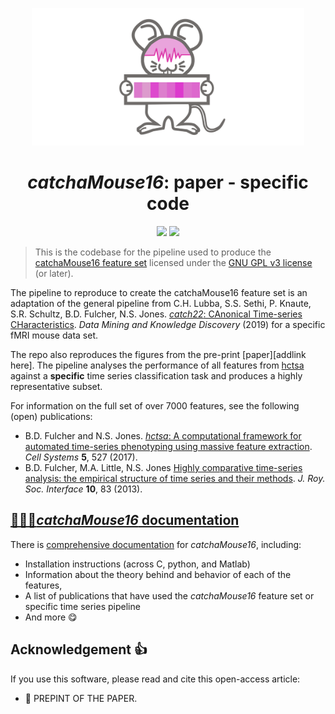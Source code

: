 <p align="center"><img src="img/catch_a_mouse16_vecorized.svg" alt="catch22 logo" height="220"/></p>

<h1 align="center"><em>catchaMouse16</em>: paper - specific code</h1>

<p align="center">
 	<!-- <a href="https://zenodo.org/badge/latestdoi/146194807"><img src="https://zenodo.org/badge/146194807.svg" height="20"/></a> -->
    <a href="https://www.gnu.org/licenses/gpl-3.0"><img src="https://img.shields.io/badge/License-GPLv3-blue.svg" height="20"/></a>
 	<a href="https://twitter.com/compTimeSeries"><img src="https://img.shields.io/twitter/url/https/twitter.com/compTimeSeries.svg?style=social&label=Follow%20%40compTimeSeries" height="20"/></a>
</p>



> This is the codebase for the pipeline used to produce the [catchaMouse16 feature set](https://github.com/DynamicsAndNeuralSystems/catchaMouse16) licensed under the [GNU GPL v3 license](http://www.gnu.org/licenses/gpl-3.0.html) (or later).

The pipeline to reproduce to create the catchaMouse16 feature set is an adaptation of the general pipeline from C.H. Lubba, S.S. Sethi, P. Knaute, S.R. Schultz, B.D. Fulcher, N.S. Jones. [_catch22_: CAnonical Time-series CHaracteristics](https://doi.org/10.1007/s10618-019-00647-x). *Data Mining and Knowledge Discovery* (2019) for a specific fMRI mouse data set.

The repo also reproduces the figures from the pre-print [paper][addlink here]. The pipeline analyses the performance of all features from [hctsa](https://github.com/benfulcher/hctsa/) against a **specific** time series classification task and produces a highly representative subset. 

For information on the full set of over 7000 features, see the following (open) publications:

* B.D. Fulcher and N.S. Jones. [_hctsa_: A computational framework for automated time-series phenotyping using massive feature extraction](http://www.cell.com/cell-systems/fulltext/S2405-4712\(17\)30438-6). *Cell Systems* **5**, 527 (2017).
* B.D. Fulcher, M.A. Little, N.S. Jones [Highly comparative time-series analysis: the empirical structure of time series and their methods](http://rsif.royalsocietypublishing.org/content/10/83/20130048.full). *J. Roy. Soc. Interface* **10**, 83 (2013).




## [&#x1F4D2;&#x1F4D8;&#x1F4D7;___catchaMouse16_ documentation__](https://github.com/DynamicsAndNeuralSystems/catchaMouse16/)

There is [comprehensive documentation](https://github.com/DynamicsAndNeuralSystems/catchaMouse16/) for _catchaMouse16_, including:

- Installation instructions (across C, python, and Matlab)
- Information about the theory behind and behavior of each of the features,
- A list of publications that have used the _catchaMouse16_ feature set or specific time series pipeline
- And more :yum:

## Acknowledgement :+1:

If you use this software, please read and cite this open-access article:

- &#x1F4D7; PREPINT OF THE PAPER.
